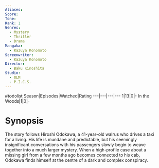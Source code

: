 ```yaml
---
Aliases:
Score:
Tone: 
Rank: 1
Genres:
  - Mystery
  - Thriller
  - Drama
Mangaka:
  - Kazuya Konomoto
Screenwriter:
  - Kazuya Konomoto
Director:
  - Baku Kinoshita
Studio:
  - OLM
  - P.I.C.S.
---
```

#todolist
Season|Episodes|Watched|Rating
---|---|---|---
1|13|0|-
In the Woods|1|0|-

# Synopsis
The story follows Hiroshi Odokawa, a 41-year-old walrus who drives a taxi for a living. His life is mundane and predictable, but his seemingly insignificant conversations with his passengers slowly begin to weave together into a much larger mystery. When a high-profile case about a missing girl from a few months ago becomes connected to his cab, Odokawa finds himself at the centre of a dark and complex conspiracy.